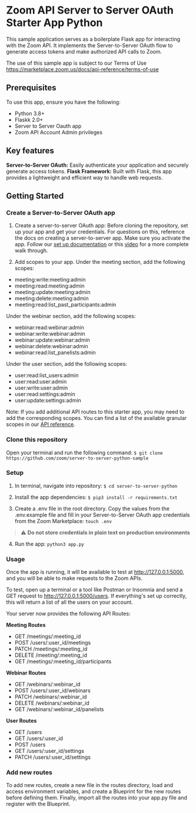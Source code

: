 # Zoom API Server to Server OAuth Starter App Python
This sample application serves as a boilerplate Flask app for interacting with the Zoom API. It implements the Server-to-Server OAuth flow to generate access tokens and make authorized API calls to Zoom.

The use of this sample app is subject to our Terms of Use
https://marketplace.zoom.us/docs/api-reference/terms-of-use


## Prerequisites
To use this app, ensure you have the following:
- Python 3.8+
- Flaskk 2.0+
- Server to Server Oauth app
- Zoom API Account Admin privileges

## Key features
**Server-to-Server OAuth:** Easily authenticate your application and securely generate access tokens.
**Flask Framework:** Built with Flask, this app provides a lightweight and efficient way to handle web requests.

## Getting Started

### Create a Server-to-Server OAuth app
1. Create a server-to-server OAuth app: Before cloning the repository, set up your app and get your credentials. For questions on this, reference the docs on creating a server-to-server app. Make sure you activate the app. Follow our [set up documentation](https://developers.zoom.us/docs/internal-apps/) or this [video](https://www.youtube.com/watch?v=OkBE7CHVzho) for a more complete walk through.

2. Add scopes to your app. 
Under the meeting section, add the following scopes:
- meeting:write:meeting:admin 
- meeting:read:meeting:admin 
- meeting:update:meeting:admin
- meeting:delete:meeting:admin  
- meeting:read:list_past_participants:admin

Under the webinar section, add the following scopes:
- webinar:read:webinar:admin
- webinar:write:webinar:admin
- webinar:update:webinar:admin
- webinar:delete:webinar:admin
- webinar:read:list_panelists:admin

Under the user section, add the following scopes:
- user:read:list_users:admin
- user:read:user:admin
- user:write:user:admin
- user:read:settings:admin
- user:update:settings:admin


Note: If you add additional API routes to this starter app, you may need to add the corresponding scopes. You can find a list of the available granular scopes in our [API reference](https://developers.zoom.us/docs/integrations/oauth-scopes-granular/).

### Clone this repository
Open your terminal and run the following command:
`$ git clone https://github.com/zoom/server-to-server-python-sample`

### Setup
1. In terminal, navigate into repository:
`$ cd server-to-server-python`

2. Install the app dependencies: 
`$ pip3 install -r requirements.txt`

3. Create a .env file in the root directory. Copy the values from the .env.example file and fill in your Server-to-Server OAuth app credentials from the Zoom Marketplace:
`touch .env`

> :warning: **Do not store credentials in plain text on production environments**

4. Run the app:
`python3 app.py`

### Usage
Once the app is running, it wlll be available to test at http://127.0.0.1:5000, and you will be able to make requests to the Zoom APIs.

To test, open up a terminal or a tool like Postman or Insomnia and send a GET request to http://127.0.0.1:5000/users. If everything's set up correctly, this will return a list of all the users on your account.

Your server now provides the following API Routes:

**Meeting Routes**
- GET /meetings/:meeting_id
- POST /users/:user_id/meetings
- PATCH /meetings/:meeting_id
- DELETE /meeting/:meeting_id
- GET /meetings/:meeting_id/participants

**Webinar Routes**
- GET /webinars/:webinar_id
- POST /users/:user_id/webinars
- PATCH /webinars/:webinar_id
- DELETE /webinars/:webinar_id
- GET /webinars/:webinar_id/panelists

**User Routes**
- GET /users
- GET /users/:user_id
- POST /users
- GET /users/:user_id/settings
- PATCH /users/:user_id/settings

### Add new routes
To add new routes, create a new file in the routes directory, load and access environment variables, and create a Blueprint for the new routes before defining them. Finally, import all the routes into your app.py file and register with the Blueprint.